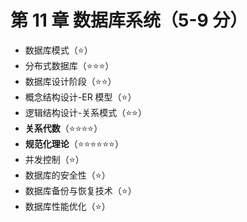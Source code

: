 # 第 11 章 数据库系统（5-9 分）

- 数据库模式（⭐）
- 分布式数据库（⭐⭐⭐）
- 数据库设计阶段（⭐⭐）
- 概念结构设计-ER 模型（⭐）
- 逻辑结构设计-关系模式（⭐⭐）
- **关系代数**（⭐⭐⭐⭐）
- **规范化理论**（⭐⭐⭐⭐⭐⭐）
- 并发控制（⭐）
- 数据库的安全性（⭐）
- 数据库备份与恢复技术（⭐）
- 数据库性能优化（⭐）
